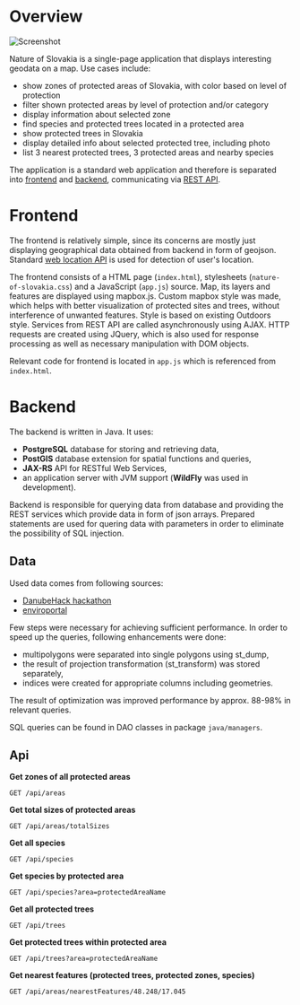# Overview

![Screenshot](scr.png)

Nature of Slovakia is a single-page application that displays interesting geodata on a map. Use cases include:
- show zones of protected areas of Slovakia, with color based on level of protection
- filter shown protected areas by level of protection and/or category
- display information about selected zone
- find species and protected trees located in a protected area
- show protected trees in Slovakia
- display detailed info about selected protected tree, including photo
- list 3 nearest protected trees, 3 protected areas and nearby species

The application is a standard web application and therefore is separated into [frontend](#frontend) and 
[backend](#backend), communicating via [REST API](#api).

# Frontend

The frontend is relatively simple, since its concerns are mostly just displaying
geographical data obtained from backend in form of geojson. Standard [web location API](https://developer.mozilla.org/en-US/docs/Web/API/Geolocation/Using_geolocation)
is used for detection of user's location.

The frontend consists of a HTML page (`index.html`), stylesheets (`nature-of-slovakia.css`) and a JavaScript (`app.js`) source. 
Map, its layers and features are displayed using mapbox.js. Custom mapbox style was made, which helps with better 
visualization of protected sites and trees, without interference of unwanted features. Style is based on existing Outdoors style. 
Services from REST API are called asynchronously using AJAX. HTTP requests are created using JQuery, which is also used for response 
processing as well as necessary manipulation with DOM objects.
 
Relevant code for frontend is located in `app.js` which is referenced from `index.html`.


# Backend

The backend is written in Java. It uses:
- **PostgreSQL** database for storing and retrieving data,
- **PostGIS** database extension for spatial functions and queries,
- **JAX-RS** API for RESTful Web Services,
- an application server with JVM support (**WildFly** was used in development).

Backend is responsible for querying data from database and providing the REST services 
which provide data in form of json arrays. Prepared statements are used for quering data with parameters in order to
eliminate the possibility of SQL injection.

## Data

Used data comes from following sources:
- [DanubeHack hackathon](http://2015.danubehack.eu/)
- [enviroportal](http://stromy.enviroportal.sk/)

Few steps were necessary for achieving sufficient performance. 
In order to speed up the queries, following enhancements were done:
- multipolygons were separated into single polygons using st_dump,
- the result of projection transformation (st_transform) was stored separately,
- indices were created for appropriate columns including geometries.

The result of optimization was improved performance by approx. 88-98% in relevant queries.

SQL queries can be found in DAO classes in package `java/managers`.

## Api

**Get zones of all protected areas**

`GET /api/areas`

**Get total sizes of protected areas**

`GET /api/areas/totalSizes`

**Get all species**

`GET /api/species`

**Get species by protected area**

`GET /api/species?area=protectedAreaName`

**Get all protected trees**

`GET /api/trees`

**Get protected trees within protected area**

`GET /api/trees?area=protectedAreaName`

**Get nearest features (protected trees, protected zones, species)**

`GET /api/areas/nearestFeatures/48.248/17.045`
